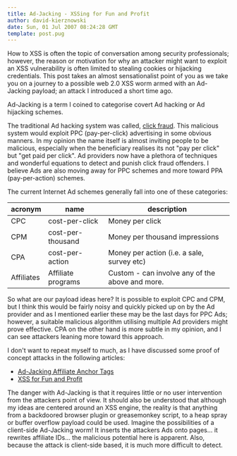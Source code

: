 ```yaml
---
title: Ad-Jacking - XSSing for Fun and Profit
author: david-kierznowski
date: Sun, 01 Jul 2007 08:24:28 GMT
template: post.pug
---
```


How to XSS is often the topic of conversation among security professionals; however, the reason or motivation for why an attacker might want to exploit an XSS vulnerability is often limited to stealing cookies or hijacking credentials. This post takes an almost sensationalist point of you as we take you on a journey to a possible web 2.0 XSS worm armed with an Ad-Jacking payload; an attack I introduced a short time ago.

Ad-Jacking is a term I coined to categorise covert Ad hacking or Ad hijacking schemes. 

The traditional Ad hacking system was called, [click fraud](http://en.wikipedia.org/wiki/Click_fraud). This malicious system would exploit PPC (pay-per-click) advertising in some obvious manners. In my opinion the name itself is almost inviting people to be malicious, especially when the beneficiary realises its not "pay per click" but "get paid per click". Ad providers now have a plethora of techniques and wonderful equations to detect and punish click fraud offenders. I believe Ads are also moving away for PPC schemes and more toward PPA (pay-per-action) schemes.

The current Internet Ad schemes generally fall into one of these categories:

<table>
<thead>
<tr><th>acronym</th><th>name</th><th>description</th></tr>
</thead>
<tbody>
<tr><td>CPC</td><td>cost-per-click</td><td>Money per click</td></tr>
<tr><td>CPM</td><td>cost-per-thousand</td><td>Money per thousand impressions</td></tr>
<tr><td>CPA</td><td>cost-per-action</td><td>Money per action (i.e. a sale, survey etc)</td></tr>
<tr><td>Affiliates</td><td>Affiliate programs</td><td>Custom - can involve any of the above and more.</td></tr>
</tbody>
</table>

So what are our payload ideas here? It is possible to exploit CPC and CPM, but I think this would be fairly noisy and quickly picked up on by the Ad provider and as I mentioned earlier these may be the last days for PPC Ads; however, a suitable malicious algorithm utilising multiple Ad providers might prove effective. CPA on the other hand is more subtle in my opinion, and I can see attackers leaning more toward this approach.

I don't want to repeat myself to much, as I have discussed some proof of concept attacks in the following articles:

* [Ad-Jacking Affiliate Anchor Tags](http://michaeldaw.org/papers/paper-020607/)
* [XSS for Fun and Profit](http://michaeldaw.org/papers/paper-290507/)

The danger with Ad-Jacking is that it requires little or no user intervention from the attackers point of view. It should also be understood that although my ideas are centered around an XSS engine, the reality is that anything from a backdoored browser plugin or greasemonkey script, to a heap spray or buffer overflow payload could be used. Imagine the possibilities of a client-side Ad-Jacking worm! It inserts the attackers Ads onto pages... it rewrites affiliate IDs... the malicious potential here is apparent. Also, because the attack is client-side based, it is much more difficult to detect.

